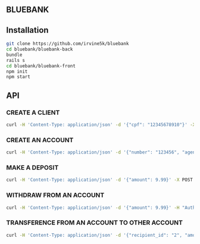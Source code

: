 ## BLUEBANK

## Installation
```bash
git clone https://github.com/irvine5k/bluebank
cd bluebank/bluebank-back
bundle
rails s
cd bluebank/bluebank-front
npm init
npm start
```

## API

### CREATE A CLIENT
```bash
curl -H 'Content-Type: application/json' -d '{"cpf": "12345678910"}' -X POST 'http://localhost:3000/clients'
```

### CREATE AN ACCOUNT
```bash
curl -H 'Content-Type: application/json' -d '{"number": "123456", "agency": "123", "client_id": 1}' -X POST 'http://localhost:3000/accounts'
```

### MAKE A DEPOSIT
```bash
curl -H 'Content-Type: application/json' -d '{"amount": 9.99}' -X POST 'http://localhost:3000/accounts/1/deposit'
```

### WITHDRAW FROM AN ACCOUNT
```bash
curl -H 'Content-Type: application/json' -d '{"amount": 9.99}' -H "Authorization: Bearer <ACCESS_TOKEN>" -X POST 'http://localhost:3000/accounts/1/withdraw'
```

### TRANSFERENCE FROM AN ACCOUNT TO OTHER ACCOUNT
```bash
curl -H 'Content-Type: application/json' -d '{"recipient_id": "2", "amount": 9.99}' -X POST 'http://localhost:3000/accounts/1/transfer'
```
